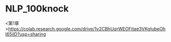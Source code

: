 # NLP_100knock

<第1章>https://colab.research.google.com/drive/1v2CBhUqrWEOFitae3VKgIubeOhI65ilD?usp=sharing
